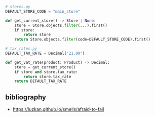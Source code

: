 
```python
# stores.py
DEFAULT_STORE_CODE = "main_store"

def get_current_store() -> Store | None:
    store = Store.objects.filter(...).first()
    if store:
        return store
    return Store.objects.filter(code=DEFAULT_STORE_CODE).first()
```

```python 
# tax_rates.py
DEFAULT_TAX_RATE = Decimal("21.00")

def get_vat_rate(product: Product) -> Decimal:
    store = get_current_store()
    if store and store.tax_rate:
        return store.tax_rate
    return DEFAULT_TAX_RATE
```




## bibliography
 - https://luzkan.github.io/smells/afraid-to-fail
